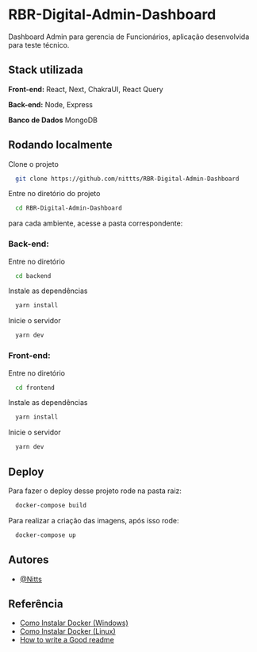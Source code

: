 # RBR-Digital-Admin-Dashboard

Dashboard Admin para gerencia de Funcionários, aplicação desenvolvida para teste técnico.

## Stack utilizada

**Front-end:** React, Next, ChakraUI, React Query

**Back-end:** Node, Express

**Banco de Dados** MongoDB

## Rodando localmente

Clone o projeto

```bash
  git clone https://github.com/nittts/RBR-Digital-Admin-Dashboard
```

Entre no diretório do projeto

```bash
  cd RBR-Digital-Admin-Dashboard
```

para cada ambiente, acesse a pasta correspondente:

### Back-end:

Entre no diretório

```bash
  cd backend
```

Instale as dependências

```bash
  yarn install
```

Inicie o servidor

```bash
  yarn dev
```

### Front-end:

Entre no diretório

```bash
  cd frontend
```

Instale as dependências

```bash
  yarn install
```

Inicie o servidor

```bash
  yarn dev
```

## Deploy

Para fazer o deploy desse projeto rode na pasta raiz:

```bash
  docker-compose build
```

Para realizar a criação das imagens, após isso rode:

```bash
  docker-compose up
```

## Autores

- [@Nitts](https://www.github.com/nittts)

## Referência

- [Como Instalar Docker (Windows)](https://gist.github.com/sidneyroberto/5f0b837c2d27f791fc494c164d2a7d74)
- [Como Instalar Docker (Linux)](https://www.digitalocean.com/community/tutorials/how-to-install-and-use-docker-on-ubuntu-20-04-pt)
- [How to write a Good readme](https://bulldogjob.com/news/449-how-to-write-a-good-readme-for-your-github-project)
